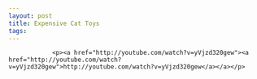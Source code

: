 ```yaml
---
layout: post
title: Expensive Cat Toys
tags:
---
```



                <p><a href="http://youtube.com/watch?v=yVjzd320gew"><a href="http://youtube.com/watch?v=yVjzd320gew">http://youtube.com/watch?v=yVjzd320gew</a></a></p>
